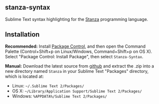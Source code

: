 ## stanza-syntax
Sublime Text syntax highlighting for the [Stanza](lbstanza.org) programming language.

## Installation

**Recommended:** Install [Package Control](https://sublime.wbond.net/installation), and then open the Command Palette (Control+Shift+p on Linux/Windows, Command+Shift+p on OS X). Select "Package Control: Install Package", then select `Stanza-Syntax`.

**Manual:** Download the latest source from [github](https://github.com/dnusbaum/stanza-syntax/zipball/master) and extract the .zip into a new directory named `Stanza` in your Sublime Text "Packages" directory, which is located at:

* Linux:
    `~/.Sublime Text 2/Packages/`
* OS X:
    `~/Library/Application Support/Sublime Text 2/Packages/`
* Windows:
    `%APPDATA%/Sublime Text 2/Packages/`
